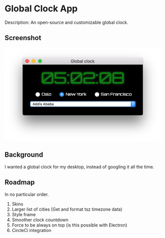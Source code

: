 # Global Clock App

Description: An open-source and customizable global clock.

## Screenshot

![Image](assets/screenshot.png)

## Background

I wanted a global clock for my desktop, instead of googling it all the time.

## Roadmap

In no particular order.

1. Skins
2. Larger list of cities (Get and format tsz timezone data)
3. Style frame
4. Smoother clock countdown
5. Force to be always on top (is this possible with Electron)
6. CircleCi integration